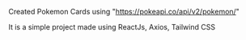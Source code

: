 Created Pokemon Cards using "https://pokeapi.co/api/v2/pokemon/"

It is a simple project made using ReactJs, Axios, Tailwind CSS
